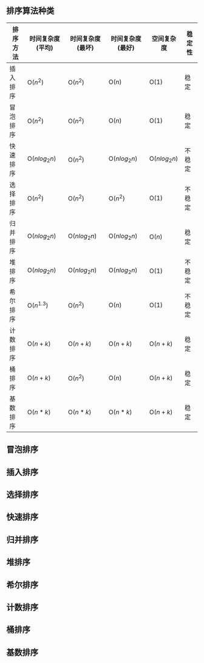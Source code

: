 ## 排序算法种类

| 排序方法 | 时间复杂度(平均) | 时间复杂度(最坏) | 时间复杂度(最好) | 空间复杂度   | 稳定性 |
| -------- | ---------------- | ---------------- | ---------------- | ------------ | ------ |
| 插入排序 | O($n^2$)         | O($n^2$)         | O($n$)           | O(1)         | 稳定   |
| 冒泡排序 | O($n^2$)         | O($n^2$)         | O($n$)           | O(1)         | 稳定   |
| 快速排序 | O($nlog_2n$)     | O($n^2$)         | O($nlog_2n$)     | O($nlog_2n$) | 不稳定 |
| 选择排序 | O($n^2$)         | O($n^2$)         | O($n^2$)         | O(1)         | 不稳定 |
| 归并排序 | O($nlog_2n$)     | O($nlog_2n$)     | O($nlog_2n$)     | O($n$)       | 稳定   |
| 堆排序   | O($nlog_2n$)     | O($nlog_2n$)     | O($nlog_2n$)     | O(1)         | 不稳定 |
| 希尔排序 | O($n^1.3$)       | O($n^2$)         | O($n$)           | O(1)         | 不稳定 |
| 计数排序 | O($n+k$)         | O($n+k$)         | O($n+k$)         | O($n+k$)     | 稳定   |
| 桶排序   | O($n+k$)         | O($n^2$)         | O($n$)           | O($n+k$)     | 稳定   |
| 基数排序 | O($n*k$)         | O($n*k$)         | O($n*k$)         | O($n+k$)     | 稳定   |

## 冒泡排序

## 插入排序

## 选择排序

## 快速排序

## 归并排序

## 堆排序

## 希尔排序

## 计数排序

## 桶排序

## 基数排序
